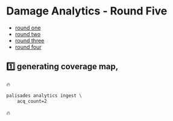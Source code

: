 # Damage Analytics - Round Five

- [round one](./damage-analytics-round-one.md)
- [round two](./damage-analytics-round-two.md)
- [round three](./damage-analytics-round-three.md)
- [round four](./damage-analytics-round-four.md)

## 1️⃣ generating coverage map,

🔥

```bash
palisades analytics ingest \
    acq_count=2
```

🔥